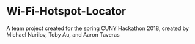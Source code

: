 # Wi-Fi-Hotspot-Locator
A team project created for the spring CUNY Hackathon 2018, created by Michael Nurilov, Toby Au, and Aaron Taveras

